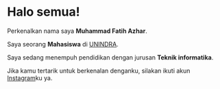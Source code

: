 # Halo semua! 

Perkenalkan nama saya **Muhammad Fatih Azhar**.<br>

Saya seorang **Mahasiswa** di [UNINDRA](https://unindra.ac.id/).<br>

Saya sedang menempuh pendidikan dengan jurusan **Teknik informatika**.<br>

Jika kamu tertarik untuk berkenalan denganku, silakan ikuti akun [Instagram](https://www.instagram.com/fatih177013/)ku ya.
